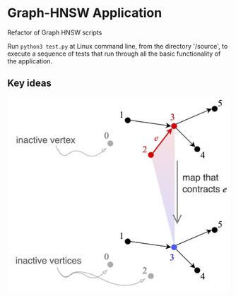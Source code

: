 # Graph-HNSW Application
Refactor of Graph HNSW scripts

Run ```python3 test.py``` at Linux command line, from the directory '/source', to execute a sequence of tests that run through all the basic functionality of the application.

## Key ideas
![alt text](https://github.com/TYLERSFOSTER/Graph-HNSW/blob/main/documentation/material/inactive_vertices.jpg?=50x10?raw=true)
